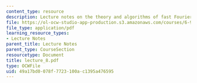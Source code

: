 ```yaml
---
content_type: resource
description: Lecture notes on the theory and algorithms of fast Fourier transform.
file: https://ol-ocw-studio-app-production.s3.amazonaws.com/courses/6-973-communication-system-design-spring-2006/49a17bd0078f7723100ac1395a476595_lecture_8.pdf
file_type: application/pdf
learning_resource_types:
- Lecture Notes
parent_title: Lecture Notes
parent_type: CourseSection
resourcetype: Document
title: lecture_8.pdf
type: OCWFile
uid: 49a17bd0-078f-7723-100a-c1395a476595
---
```


